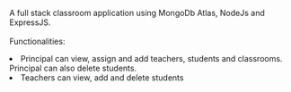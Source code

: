 A full stack classroom application using MongoDb Atlas, NodeJs and ExpressJS. <br><br>
Functionalities: <br>
<li> 
  Principal can view, assign and add teachers, students and classrooms. Principal can also delete students.
</li>
<li>
  Teachers can view, add and delete students
</li>
